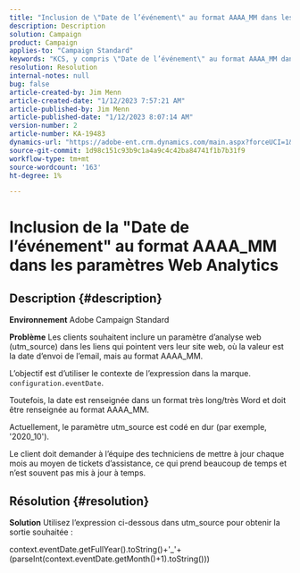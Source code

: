 ```yaml
---
title: "Inclusion de \"Date de l’événement\" au format AAAA_MM dans les paramètres Web Analytics"
description: Description
solution: Campaign
product: Campaign
applies-to: "Campaign Standard"
keywords: "KCS, y compris \"Date de l’événement\" au format AAAA_MM dans les paramètres Web Analytics, Adobe Campaign Standard, ACS, "
resolution: Resolution
internal-notes: null
bug: false
article-created-by: Jim Menn
article-created-date: "1/12/2023 7:57:21 AM"
article-published-by: Jim Menn
article-published-date: "1/12/2023 8:07:14 AM"
version-number: 2
article-number: KA-19483
dynamics-url: "https://adobe-ent.crm.dynamics.com/main.aspx?forceUCI=1&pagetype=entityrecord&etn=knowledgearticle&id=413595bd-4e92-ed11-aad1-6045bd0065f9"
source-git-commit: 1d98c151c93b9c1a4a9c4c42ba84741f1b7b31f9
workflow-type: tm+mt
source-wordcount: '163'
ht-degree: 1%

---
```


# Inclusion de la &quot;Date de l’événement&quot; au format AAAA_MM dans les paramètres Web Analytics

## Description {#description}


<b>Environnement</b>
Adobe Campaign Standard

<b>Problème</b>
Les clients souhaitent inclure un paramètre d’analyse web (utm_source) dans les liens qui pointent vers leur site web, où la valeur est la date d’envoi de l’email, mais au format AAAA_MM.

L’objectif est d’utiliser le contexte de l’expression dans la marque. `configuration.eventDate`.

Toutefois, la date est renseignée dans un format très long/très Word et doit être renseignée au format AAAA_MM.

Actuellement, le paramètre utm_source est codé en dur (par exemple, &#39;2020_10&#39;).

Le client doit demander à l’équipe des techniciens de mettre à jour chaque mois au moyen de tickets d’assistance, ce qui prend beaucoup de temps et n’est souvent pas mis à jour à temps.


## Résolution {#resolution}


<b>Solution</b>
Utilisez l’expression ci-dessous dans utm_source pour obtenir la sortie souhaitée :

context.eventDate.getFullYear().toString()+&#39;_&#39;+(parseInt(context.eventDate.getMonth()+1).toString()))
